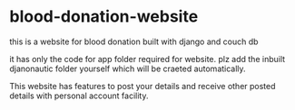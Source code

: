 # blood-donation-website
this is a website for blood donation built with django and couch db 

it has only the code for app folder required for website.
plz add the inbuilt djanonautic folder yourself which will be craeted automatically.

This website has features to post your details and receive other posted details with personal account facility.
